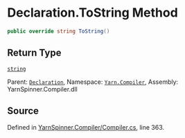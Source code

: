 # Declaration.ToString Method


```csharp
public override string ToString()
```

## Return Type
[`string`](https://docs.microsoft.com/dotnet/api/System.String)


<div class="class-metadata">

Parent: [`Declaration`](/api/csharp/yarn.compiler/declaration.md), Namespace: [`Yarn.Compiler`](/api/csharp/yarn.compiler/README.md), Assembly: YarnSpinner.Compiler.dll
</div>

## Source
Defined in [YarnSpinner.Compiler/Compiler.cs](https://github.com/YarnSpinnerTool/YarnSpinner//blob/develop/YarnSpinner.Compiler/Compiler.cs#L363), line 363.
